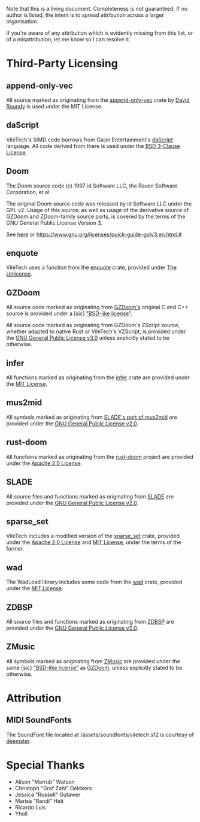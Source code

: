 Note that this is a living document. Completeness is not guaranteed. If no author is listed, the intent is to spread attribution across a larger organisation.

If you're aware of any attribution which is evidently missing from this list, or of a misattribution, let me know so I can resolve it.

# Third-Party Licensing

## append-only-vec

All source marked as originating from the [append-only-vec](https://crates.io/crates/append-only-vec) crate by [David Roundy](https://github.com/droundy) is used under the MIT License.

## daScript

VileTech's SIMD code borrows from Gaijin Entertainment's [daScript](https://dascript.org/) language. All code derived from there is used under the [BSD 3-Clause License](./legal/dascript.txt).

## Doom

The Doom source code (c) 1997 id Software LLC, the Raven Software Corporation, et al.

The original Doom source code was released by id Software LLC under the GPL v2. Usage of this source, as well as usage of the derivative source of GZDoom and ZDoom-family source ports, is covered by the terms of the GNU General Public License Version 3.

See [here](./LICENSE) or https://www.gnu.org/licenses/quick-guide-gplv3.en.html.#

## enquote

VileTech uses a function from the [enquote](https://crates.io/crates/enquote) crate, provided under [The Unlicense](./legal/enquote.txt).

## GZDoom

All source code marked as originating from [GZDoom's](https://zdoom.org/index) original C and C++ source is provided under a [sic] ["BSD-like license"](./legal/gzdoom.txt).

All source code marked as originating from GZDoom's ZScript source, whether adapted to native Rust or VileTech's VZScript, is provided under the [GNU General Public License v3.0](./LICENSE) unless explicitly stated to be otherwise.

## infer

All functions marked as originating from the [infer](https://crates.io/crates/infer) crate are provided under the [MIT License](./legal/infer.txt).

## mus2mid

All symbols marked as originating from [SLADE's port of mus2mid](https://github.com/sirjuddington/SLADE/blob/d7b5e6efd0a567098f536820b9063f2c4540e100/thirdparty/mus2mid/mus2mid.cpp) are provided under the [GNU General Public License v2.0](./legal/mus2mid.txt).

## rust-doom

All functions marked as originating from the [rust-doom](https://github.com/cristicbz/rust-doom) project are provided under the [Apache 2.0 License](./legal/rust-doom.txt).

## SLADE

All source files and functions marked as originating from [SLADE](https://slade.mancubus.net/) are provided under the [GNU General Public License v2.0](./legal/slade.txt).

## sparse_set

VileTech includes a modified version of the [sparse_set](https://crates.io/crates/sparse_set) crate, provided under the [Apache 2.0 License](./legal/sparse-set_apache.txt) and [MIT License](./legal/sparse-set_mit.txt), under the terms of the former.

## wad

The WadLoad library includes some code from the [wad](https://crates.io/crates/wad) crate, provided under the [MIT License](./legal/wad.txt).

## ZDBSP

All source files and functions marked as originating from [ZDBSP](https://github.com/ZDoom/zdbsp) are provided under the [GNU General Public License v2.0](./legal/zdbsp.txt).

## ZMusic

All symbols marked as originating from [ZMusic](https://github.com/ZDoom/ZMusic) are provided under the same [sic] ["BSD-like license"](./legal/zmusic.txt) as [GZDoom](#gzdoom), unless explicitly stated to be otherwise.

# Attribution

## MIDI SoundFonts

The SoundFont file located at /assets/soundfonts/viletech.sf2 is courtesy of [deemster](https://www.vogons.org/viewtopic.php?p=599227#p599227).

# Special Thanks

- Alison "Marrub" Watson
- Christoph "Graf Zahl" Oelckers
- Jessica "Russell" Gutawer
- Marisa "Randi" Heit
- Ricardo Luis
- Yholl
